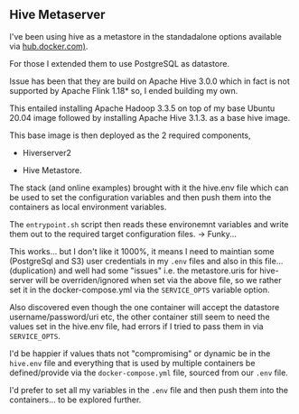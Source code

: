## Hive Metaserver


I've been using hive as a metastore in the standadalone options available via [hub.docker.com)](hub.docker.com).

For those I extended them to use PostgreSQL as datastore.

Issue has been that they are build on Apache Hive 3.0.0 which in fact is not supported by Apache Flink 1.18* so, I ended building my own.

This entailed installing Apache Hadoop 3.3.5 on top of my base Ubuntu 20.04 image followed by installing Apache Hive 3.1.3. as a base hive image. 

This base image is then deployed as the 2 required components, 

- Hiverserver2  

- Hive Metastore.

The stack (and online examples) brought with it the hive.env file which can be used to set the configuration variables and then push them into the containers as local environment variables. 

The `entrypoint.sh` script then reads these environemnt variables and write them out to the required target configuration files. -> Funky...


This works... but I don't like it 1000%, it means I need to maintian some (PostgreSql and S3) user credentials in my `.env` files and also in this file... (duplication) and well had some "issues" i.e. the metastore.uris for hive-server will be overriden/ignored when set via the above file, so we rather set it in the docker-compose.yml via the `SERVICE_OPTS` variable option.

Also discovered even though the one container will accept the datastore username/password/uri etc, the other container still seem to need the values set in the hive.env file, had errors if I tried to pass them in via `SERVICE_OPTS`.

I'd be happier if values thats not "compromising" or dynamic be in the `hive.env` file and everything that is used by multiple containers be defined/provide via the `docker-compose.yml` file, sourced from our `.env` file.

I'd prefer to set all my variables in the `.env` file and then push them into the containers... to be explored further.


